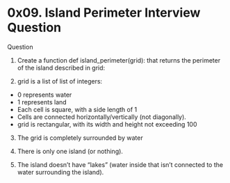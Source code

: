0x09. Island Perimeter Interview Question
=========================================
Question
1. Create a function def island_perimeter(grid): that returns the perimeter of the island described in grid:

2. grid is a list of list of integers:
- 0 represents water
- 1 represents land
- Each cell is square, with a side length of 1
- Cells are connected horizontally/vertically (not diagonally).
- grid is rectangular, with its width and height not exceeding 100

3. The grid is completely surrounded by water

4. There is only one island (or nothing).

5. The island doesn’t have “lakes” (water inside that isn’t connected to the water surrounding the island).
